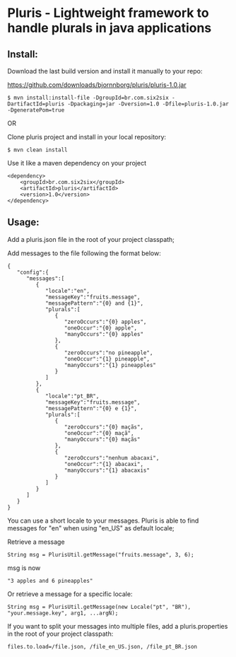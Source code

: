 ﻿Pluris - Lightweight framework to handle plurals in java applications
=====================================================================

Install:
--------
Download the last build version and install it manually to your repo:

https://github.com/downloads/bjornnborg/pluris/pluris-1.0.jar

	$ mvn install:install-file -DgroupId=br.com.six2six -DartifactId=pluris -Dpackaging=jar -Dversion=1.0 -Dfile=pluris-1.0.jar -DgeneratePom=true

OR

Clone pluris project and install in your local repository:

	$ mvn clean install

Use it like a maven dependency on your project

	<dependency>
		<groupId>br.com.six2six</groupId>
		<artifactId>pluris</artifactId>
		<version>1.0</version>
	</dependency>

Usage:
------
Add a pluris.json file in the root of your project classpath;

Add messages to the file following the format below:

	{
	   "config":{
	      "messages":[
	         {
	            "locale":"en",
	            "messageKey":"fruits.message",
	            "messagePattern":"{0} and {1}",
	            "plurals":[
	               {
	                  "zeroOccurs":"{0} apples",
	                  "oneOccur":"{0} apple",
	                  "manyOccurs":"{0} apples"
	               },
	               {
	                  "zeroOccurs":"no pineapple",
	                  "oneOccur":"{1} pineapple",
	                  "manyOccurs":"{1} pineapples"
	               }
	            ]
	         },
	         {
	            "locale":"pt_BR",
	            "messageKey":"fruits.message",
	            "messagePattern":"{0} e {1}",
	            "plurals":[
	               {
	                  "zeroOccurs":"{0} maçãs",
	                  "oneOccur":"{0} maçã",
	                  "manyOccurs":"{0} maçãs"
	               },
	               {
	                  "zeroOccurs":"nenhum abacaxi",
	                  "oneOccur":"{1} abacaxi",
	                  "manyOccurs":"{1} abacaxis"
	               }
	            ]
	         }
	      ]
	   }
	}

You can use a short locale to your messages. Pluris is able to find messages for "en" when using "en_US" as default locale;

Retrieve a message

	String msg = PlurisUtil.getMessage("fruits.message", 3, 6);

msg is now

	"3 apples and 6 pineapples"

Or retrieve a message for a specific locale:

	String msg = PlurisUtil.getMessage(new Locale("pt", "BR"), "your.message.key", arg1, ...argN);

If you want to split your messages into multiple files, add a pluris.properties in the root of your project classpath:

	files.to.load=/file.json, /file_en_US.json, /file_pt_BR.json
